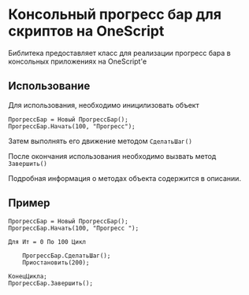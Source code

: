 ﻿# Консольный прогресс бар для скриптов на OneScript

Библитека предоставляет класс для реализации прогресс бара в консольных приложениях на OneScript'е

## Использование

Для использования, необходимо иницилизовать объект
    
    ПрогрессБар = Новый ПрогрессБар();
    ПрогрессБар.Начать(100, "Прогресс");

Затем выполнять его движение методом `СделатьШаг()`

После окончания использования необходимо вызвать метод `Завершить()`

Подробная информация о методах объекта содержится в описании.

## Пример

    ПрогрессБар = Новый ПрогрессБар();
    ПрогрессБар.Начать(100, "Прогресс ");

    Для Ит = 0 По 100 Цикл

        ПрогрессБар.СделатьШаг();
        Приостановить(200);

    КонецЦикла;
    ПрогрессБар.Завершить();

